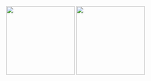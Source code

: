 <div align="center">
  <a href="https://github.com/RobssJR"></a>
  <img height="180em" src="https://github-readme-stats.vercel.app/api?username=RobssJR&show_icons=true&theme=tokyonight&include_all_commits=true&count_private=true"/>
  <img height="180em" src="https://github-readme-stats.vercel.app/api/top-langs/?username=carlosdevtk&layout=compact&langs_count=7&theme=tokyonight"/>
</div>
